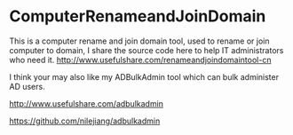 # ComputerRenameandJoinDomain
This is a computer rename and join domain tool, used to rename or join computer to domain, I share the source code here to help IT administrators who need it.
http://www.usefulshare.com/renameandjoindomaintool-cn

I think your may also like my ADBulkAdmin tool which can bulk administer AD users.

http://www.usefulshare.com/adbulkadmin

https://github.com/nilejiang/adbulkadmin

